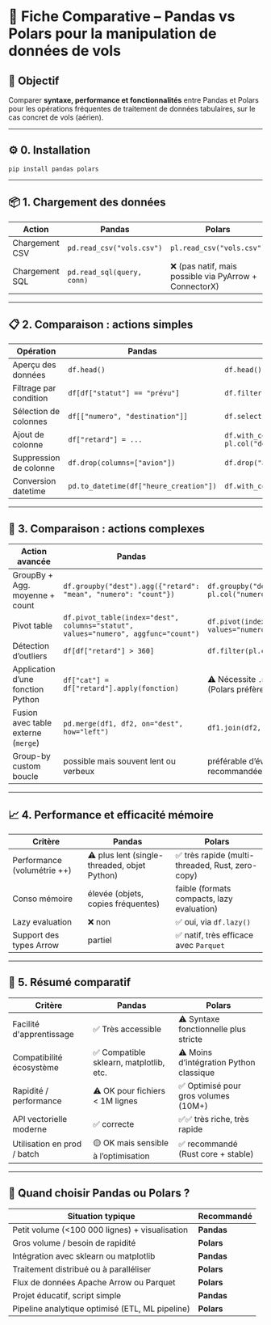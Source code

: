 

# 🧮 Fiche Comparative – **Pandas vs Polars** pour la manipulation de données de vols

## 🧠 Objectif

Comparer **syntaxe, performance et fonctionnalités** entre Pandas et Polars pour les opérations fréquentes de traitement de données tabulaires, sur le cas concret de vols (aérien).

---

## ⚙️ 0. Installation

```
pip install pandas polars
```

---

## 📦 1. Chargement des données

| Action         | Pandas                     | Polars                                                |
| -------------- | -------------------------- | ----------------------------------------------------- |
| Chargement CSV | `pd.read_csv("vols.csv")`  | `pl.read_csv("vols.csv")`                             |
| Chargement SQL | `pd.read_sql(query, conn)` | ❌ (pas natif, mais possible via PyArrow + ConnectorX) |

---

## 📋 2. Comparaison : actions **simples**

| Opération              | Pandas                                 | Polars                                                                    |
| ---------------------- | -------------------------------------- | ------------------------------------------------------------------------- |
| Aperçu des données     | `df.head()`                            | `df.head()`                                                               |
| Filtrage par condition | `df[df["statut"] == "prévu"]`          | `df.filter(pl.col("statut") == "prévu")`                                  |
| Sélection de colonnes  | `df[["numero", "destination"]]`        | `df.select(["numero", "destination"])`                                    |
| Ajout de colonne       | `df["retard"] = ...`                   | `df.with_columns((pl.col("arrivée") - pl.col("départ")).alias("retard"))` |
| Suppression de colonne | `df.drop(columns=["avion"])`           | `df.drop("avion")`                                                        |
| Conversion datetime    | `pd.to_datetime(df["heure_creation"])` | `df.with_columns(pl.col("heure_creation").str.strptime(pl.Datetime))`     |

---

## 🧠 3. Comparaison : actions **complexes**

| Action avancée                      | Pandas                                                                             | Polars                                                                                  |
| ----------------------------------- | ---------------------------------------------------------------------------------- | --------------------------------------------------------------------------------------- |
| GroupBy + Agg. moyenne + count      | `df.groupby("dest").agg({"retard": "mean", "numero": "count"})`                    | `df.groupby("dest").agg([pl.col("retard").mean(), pl.col("numero").count()])`           |
| Pivot table                         | `df.pivot_table(index="dest", columns="statut", values="numero", aggfunc="count")` | `df.pivot(index="dest", columns="statut", values="numero", aggregate_function="count")` |
| Détection d’outliers                | `df[df["retard"] > 360]`                                                           | `df.filter(pl.col("retard") > 360)`                                                     |
| Application d’une fonction Python   | `df["cat"] = df["retard"].apply(fonction)`                                         | ⚠️ Nécessite `.map_elements()` mais déconseillé (Polars préfère expr. vectorielles)     |
| Fusion avec table externe (`merge`) | `pd.merge(df1, df2, on="dest", how="left")`                                        | `df1.join(df2, on="dest", how="left")`                                                  |
| Group-by custom boucle              | possible mais souvent lent ou verbeux                                              | préférable d’éviter les boucles : logique vectorielle recommandée                       |

---

## 📈 4. Performance et efficacité mémoire

| Critère                     | Pandas                                       | Polars                                          |
| --------------------------- | -------------------------------------------- | ----------------------------------------------- |
| Performance (volumétrie ++) | ⚠️ plus lent (single-threaded, objet Python) | ✅ très rapide (multi-threaded, Rust, zero-copy) |
| Conso mémoire               | élevée (objets, copies fréquentes)           | faible (formats compacts, lazy evaluation)      |
| Lazy evaluation             | ❌ non                                        | ✅ oui, via `df.lazy()`                          |
| Support des types Arrow     | partiel                                      | ✅ natif, très efficace avec `Parquet`           |

---

## 🧭 5. Résumé comparatif

| Critère                     | Pandas                                 | Polars                                  |
| --------------------------- | -------------------------------------- | --------------------------------------- |
| Facilité d'apprentissage    | ✅ Très accessible                      | ⚠️ Syntaxe fonctionnelle plus stricte   |
| Compatibilité écosystème    | ✅ Compatible sklearn, matplotlib, etc. | ⚠️ Moins d’intégration Python classique |
| Rapidité / performance      | ⚠️ OK pour fichiers < 1M lignes        | ✅ Optimisé pour gros volumes (10M+)     |
| API vectorielle moderne     | ✅ correcte                             | ✅✅ très riche, très rapide              |
| Utilisation en prod / batch | 🟡 OK mais sensible à l’optimisation   | ✅ recommandé (Rust core + stable)       |

---

## 🧠 Quand choisir Pandas ou Polars ?

| Situation typique                               | Recommandé |
| ----------------------------------------------- | ---------- |
| Petit volume (<100 000 lignes) + visualisation  | **Pandas** |
| Gros volume / besoin de rapidité                | **Polars** |
| Intégration avec sklearn ou matplotlib          | **Pandas** |
| Traitement distribué ou à paralléliser          | **Polars** |
| Flux de données Apache Arrow ou Parquet         | **Polars** |
| Projet éducatif, script simple                  | **Pandas** |
| Pipeline analytique optimisé (ETL, ML pipeline) | **Polars** |


